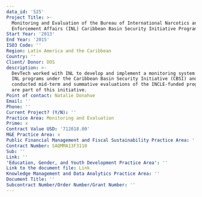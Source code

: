 ```yaml
---
data_id: '525'
Project Title: >-
  Monitoring and Evaluation of the Bureau of International Narcotics and Law
  Enforcement Affairs (INL) Caribbean Basin Security Initiative Program
Start Year: '2013'
End Year: '2015'
ISO3 Code: ''
Region: Latin America and the Caribbean
Country: ''
Client/ Donor: DOS
description: >-
  DevTech worked with INL to develop and implement a monitoring system for the
  INL programs under the Caribbean Basin Security Initiative (CBSI) and
  conducted mid-term and summative evaluations of the INCLE-funded programs that
  are part of this initiative.
Point of contact: Natalie Donahue
Email: ''
Phone: ''
Current Project? (Y/N): ''
Practice Area: Monitoring and Evaluation
Prime: x
Contract Value USD: '712018.00'
M&E Practice Area: x
Public Financial Management and Fiscal Sustainability Practice Area: ''
Contract Number: SAQMMA13F3110
Sub: ''
Link: ''
'Education, Gender, and Youth Development Practice Area': ''
Link to the document file: Link
Knowledge Management and Data Analytics Practice Area: ''
Document Title: ''
Subcontract Number/Order Number/Grant Number: ''
---
```

